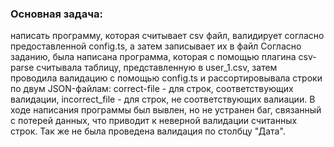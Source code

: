 <h3>Основная задача:</h3>
<span>написать программу, которая считывает csv файл, валидирует согласно предоставленной config.ts, а затем записывает их в файл</span>
<span>Согласно заданию, была написана программа, которая с помощью плагина csv-parse считывала таблицу, представленную в user_1.csv, затем проводила валидацию с помощью config.ts и рассортировывала строки по двум JSON-файлам: correct-file - для строк, соответствующих валидации, incorrect_file - для строк, не соответствующих валиации.</span>
<span>В ходе написания программы был вывлен, но не устранен баг, связанный с потерей данных, что приводит к неверной валидации считанных строк. Так же не была проведена валидация по столбцу "Дата".</span>

